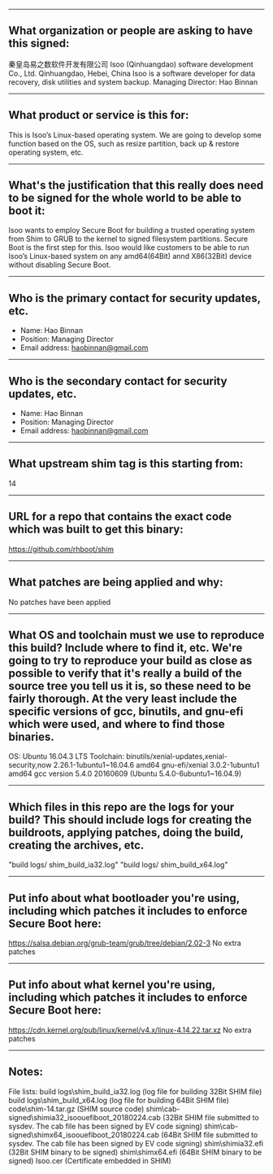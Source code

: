 -------------------------------------------------------------------------------
What organization or people are asking to have this signed:
-------------------------------------------------------------------------------
秦皇岛易之数软件开发有限公司
Isoo (Qinhuangdao) software development Co., Ltd.
Qinhuangdao, Hebei, China
Isoo is a software developer for data recovery, disk utilities and system backup.
Managing Director: Hao Binnan

-------------------------------------------------------------------------------
What product or service is this for:
-------------------------------------------------------------------------------
This is Isoo’s Linux-based operating system. We are going to develop some function based on the OS, such as resize partition, back up & restore operating system, etc.

-------------------------------------------------------------------------------
What's the justification that this really does need to be signed for the whole world to be able to boot it:
-------------------------------------------------------------------------------
Isoo wants to employ Secure Boot for building a trusted operating system from Shim to GRUB to the kernel to signed filesystem partitions. Secure Boot is the first step for this.
Isoo would like customers to be able to run Isoo’s Linux-based system on any amd64(64Bit) annd X86(32Bit) device without disabling Secure Boot.

-------------------------------------------------------------------------------
Who is the primary contact for security updates, etc.
-------------------------------------------------------------------------------
- Name: Hao Binnan
- Position: Managing Director
- Email address: haobinnan@gmail.com

-------------------------------------------------------------------------------
Who is the secondary contact for security updates, etc.
-------------------------------------------------------------------------------
- Name: Hao Binnan
- Position: Managing Director
- Email address: haobinnan@gmail.com

-------------------------------------------------------------------------------
What upstream shim tag is this starting from:
-------------------------------------------------------------------------------
14

-------------------------------------------------------------------------------
URL for a repo that contains the exact code which was built to get this binary:
-------------------------------------------------------------------------------
https://github.com/rhboot/shim

-------------------------------------------------------------------------------
What patches are being applied and why:
-------------------------------------------------------------------------------
No patches have been applied

-------------------------------------------------------------------------------
What OS and toolchain must we use to reproduce this build?  Include where to find it, etc.  We're going to try to reproduce your build as close as possible to verify that it's really a build of the source tree you tell us it is, so these need to be fairly thorough. At the very least include the specific versions of gcc, binutils, and gnu-efi which were used, and where to find those binaries.
-------------------------------------------------------------------------------
OS: Ubuntu 16.04.3 LTS
Toolchain: 
binutils/xenial-updates,xenial-security,now 2.26.1-1ubuntu1~16.04.6 amd64
gnu-efi/xenial 3.0.2-1ubuntu1 amd64
gcc version 5.4.0 20160609 (Ubuntu 5.4.0-6ubuntu1~16.04.9)

-------------------------------------------------------------------------------
Which files in this repo are the logs for your build?   This should include logs for creating the buildroots, applying patches, doing the build, creating the archives, etc.
-------------------------------------------------------------------------------
"build logs/ shim_build_ia32.log"
"build logs/ shim_build_x64.log"

-------------------------------------------------------------------------------
Put info about what bootloader you're using, including which patches it includes to enforce Secure Boot here:
-------------------------------------------------------------------------------
https://salsa.debian.org/grub-team/grub/tree/debian/2.02-3
No extra patches

-------------------------------------------------------------------------------
Put info about what kernel you're using, including which patches it includes to enforce Secure Boot here:
-------------------------------------------------------------------------------
https://cdn.kernel.org/pub/linux/kernel/v4.x/linux-4.14.22.tar.xz
No extra patches



-------------------------------------------------------------------------------
Notes:
-------------------------------------------------------------------------------
File lists:
build logs\shim_build_ia32.log							(log file for building 32Bit SHIM file)
build logs\shim_build_x64.log							(log file for building 64Bit SHIM file)
code\shim-14.tar.gz										(SHIM source code)
shim\cab-signed\shimia32_isoouefiboot_20180224.cab		(32Bit SHIM file submitted to sysdev. The cab file has been signed by EV code signing)
shim\cab-signed\shimx64_isoouefiboot_20180224.cab		(64Bit SHIM file submitted to sysdev. The cab file has been signed by EV code signing)
shim\shimia32.efi										(32Bit SHIM binary to be signed)
shim\shimx64.efi										(64Bit SHIM binary to be signed)
Isoo.cer												(Certificate embedded in SHIM)
